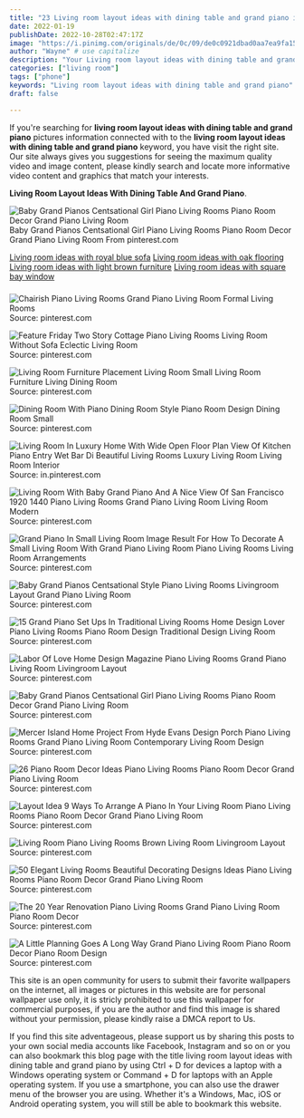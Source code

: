```yaml
---
title: "23 Living room layout ideas with dining table and grand piano info"
date: 2022-01-19
publishDate: 2022-10-28T02:47:17Z
image: "https://i.pinimg.com/originals/de/0c/09/de0c0921dbad0aa7ea9fa15f40f3c6da.jpg"
author: "Wayne" # use capitalize
description: "Your Living room layout ideas with dining table and grand piano images are ready in this website. Living room layout ideas with dining table and grand piano are a topic that is being searched for and liked by netizens today. You can Download the Living room layout ideas with dining table and grand piano files here. Download all royalty-free images."
categories: ["living room"]
tags: ["phone"]
keywords: "Living room layout ideas with dining table and grand piano"
draft: false

---
```


If you're searching for **living room layout ideas with dining table and grand piano** pictures information connected with to the **living room layout ideas with dining table and grand piano** keyword, you have visit the right  site.  Our site always  gives you  suggestions  for seeing  the maximum  quality video and image  content, please kindly search and locate more informative video content and graphics  that match your interests.

**Living Room Layout Ideas With Dining Table And Grand Piano**. 

![Baby Grand Pianos Centsational Girl Piano Living Rooms Piano Room Decor Grand Piano Living Room](https://i.pinimg.com/originals/9a/6a/9e/9a6a9ecec4825da547e464ffd9329c3a.jpg "Baby Grand Pianos Centsational Girl Piano Living Rooms Piano Room Decor Grand Piano Living Room")
Baby Grand Pianos Centsational Girl Piano Living Rooms Piano Room Decor Grand Piano Living Room From pinterest.com

[Living room ideas with royal blue sofa](/living-room-ideas-with-royal-blue-sofa/)
[Living room ideas with oak flooring](/living-room-ideas-with-oak-flooring/)
[Living room ideas with light brown furniture](/living-room-ideas-with-light-brown-furniture/)
[Living room ideas with square bay window](/living-room-ideas-with-square-bay-window/)



### 

 


![Chairish Piano Living Rooms Grand Piano Living Room Formal Living Rooms](https://i.pinimg.com/originals/c4/93/a3/c493a3cb808d32affb6167efba081127.jpg "Chairish Piano Living Rooms Grand Piano Living Room Formal Living Rooms")
Source: pinterest.com

 

![Feature Friday Two Story Cottage Piano Living Rooms Living Room Without Sofa Eclectic Living Room](https://i.pinimg.com/originals/58/55/d3/5855d3e2665ced9b409cdb2378b9c3f7.jpg "Feature Friday Two Story Cottage Piano Living Rooms Living Room Without Sofa Eclectic Living Room")
Source: pinterest.com

 

![Living Room Furniture Placement Living Room Small Living Room Furniture Living Dining Room](https://i.pinimg.com/originals/b1/32/f1/b132f1d0dd182e3dbac7b61aab782c23.jpg "Living Room Furniture Placement Living Room Small Living Room Furniture Living Dining Room")
Source: pinterest.com

 

![Dining Room With Piano Dining Room Style Piano Room Design Dining Room Small](https://i.pinimg.com/originals/8b/76/e3/8b76e35f31789b0cb06821a0dec89be4.jpg "Dining Room With Piano Dining Room Style Piano Room Design Dining Room Small")
Source: pinterest.com

 

![Living Room In Luxury Home With Wide Open Floor Plan View Of Kitchen Piano Entry Wet Bar Di Beautiful Living Rooms Luxury Living Room Living Room Interior](https://i.pinimg.com/originals/8b/3c/19/8b3c1981461097cca984fb6bc3d1a8a0.jpg "Living Room In Luxury Home With Wide Open Floor Plan View Of Kitchen Piano Entry Wet Bar Di Beautiful Living Rooms Luxury Living Room Living Room Interior")
Source: in.pinterest.com

 

![Living Room With Baby Grand Piano And A Nice View Of San Francisco 1920 1440 Piano Living Rooms Grand Piano Living Room Living Room Modern](https://i.pinimg.com/originals/c7/4d/d8/c74dd801f774049fbfc2a846dadb8ba0.jpg "Living Room With Baby Grand Piano And A Nice View Of San Francisco 1920 1440 Piano Living Rooms Grand Piano Living Room Living Room Modern")
Source: pinterest.com

 

![Grand Piano In Small Living Room Image Result For How To Decorate A Small Living Room With Grand Piano Living Room Piano Living Rooms Living Room Arrangements](https://i.pinimg.com/736x/a0/16/9d/a0169d82bccfd9cf8d60deac9a954f00.jpg "Grand Piano In Small Living Room Image Result For How To Decorate A Small Living Room With Grand Piano Living Room Piano Living Rooms Living Room Arrangements")
Source: pinterest.com

 

![Baby Grand Pianos Centsational Style Piano Living Rooms Livingroom Layout Grand Piano Living Room](https://i.pinimg.com/originals/a7/fd/00/a7fd00722269f3e4088dde081040ee9e.jpg "Baby Grand Pianos Centsational Style Piano Living Rooms Livingroom Layout Grand Piano Living Room")
Source: pinterest.com

 

![15 Grand Piano Set Ups In Traditional Living Rooms Home Design Lover Piano Living Rooms Piano Room Design Traditional Design Living Room](https://i.pinimg.com/originals/53/1a/05/531a05ce3913538093dd64a42f19a4d1.jpg "15 Grand Piano Set Ups In Traditional Living Rooms Home Design Lover Piano Living Rooms Piano Room Design Traditional Design Living Room")
Source: pinterest.com

 

![Labor Of Love Home Design Magazine Piano Living Rooms Grand Piano Living Room Livingroom Layout](https://i.pinimg.com/originals/39/bc/73/39bc7387936bcc0b84bac340bb1598bf.jpg "Labor Of Love Home Design Magazine Piano Living Rooms Grand Piano Living Room Livingroom Layout")
Source: pinterest.com

 

![Baby Grand Pianos Centsational Girl Piano Living Rooms Piano Room Decor Grand Piano Living Room](https://i.pinimg.com/originals/9a/6a/9e/9a6a9ecec4825da547e464ffd9329c3a.jpg "Baby Grand Pianos Centsational Girl Piano Living Rooms Piano Room Decor Grand Piano Living Room")
Source: pinterest.com

 

![Mercer Island Home Project From Hyde Evans Design Porch Piano Living Rooms Grand Piano Living Room Contemporary Living Room Design](https://i.pinimg.com/originals/e5/7d/a1/e57da189d89c3e79be3d8c3a656c29fc.jpg "Mercer Island Home Project From Hyde Evans Design Porch Piano Living Rooms Grand Piano Living Room Contemporary Living Room Design")
Source: pinterest.com

 

![26 Piano Room Decor Ideas Piano Living Rooms Piano Room Decor Grand Piano Living Room](https://i.pinimg.com/736x/47/82/bf/4782bf42a711305d846bb08be42fb39c--baby-grand-pianos-contemporary-living-rooms.jpg "26 Piano Room Decor Ideas Piano Living Rooms Piano Room Decor Grand Piano Living Room")
Source: pinterest.com

 

![Layout Idea 9 Ways To Arrange A Piano In Your Living Room Piano Living Rooms Piano Room Decor Grand Piano Living Room](https://i.pinimg.com/originals/7b/10/b3/7b10b3ecf768609e75e24bebb47d1dde.jpg "Layout Idea 9 Ways To Arrange A Piano In Your Living Room Piano Living Rooms Piano Room Decor Grand Piano Living Room")
Source: pinterest.com

 

![Living Room Piano Living Rooms Brown Living Room Livingroom Layout](https://i.pinimg.com/originals/d1/cd/8e/d1cd8e36970f39be0a4821d49c3497bf.jpg "Living Room Piano Living Rooms Brown Living Room Livingroom Layout")
Source: pinterest.com

 

![50 Elegant Living Rooms Beautiful Decorating Designs Ideas Piano Living Rooms Piano Room Decor Grand Piano Living Room](https://i.pinimg.com/originals/a5/19/e5/a519e5048b89d2cb52142a8fabf35643.jpg "50 Elegant Living Rooms Beautiful Decorating Designs Ideas Piano Living Rooms Piano Room Decor Grand Piano Living Room")
Source: pinterest.com

 

![The 20 Year Renovation Piano Living Rooms Grand Piano Living Room Piano Room Decor](https://i.pinimg.com/originals/2e/9b/61/2e9b610cfaa4e7fde509e387aff151ef.jpg "The 20 Year Renovation Piano Living Rooms Grand Piano Living Room Piano Room Decor")
Source: pinterest.com

 

![A Little Planning Goes A Long Way Grand Piano Living Room Piano Room Decor Piano Room Design](https://i.pinimg.com/originals/de/0c/09/de0c0921dbad0aa7ea9fa15f40f3c6da.jpg "A Little Planning Goes A Long Way Grand Piano Living Room Piano Room Decor Piano Room Design")
Source: pinterest.com

 

This site is an open community for users to submit their favorite wallpapers on the internet, all images or pictures in this website are for personal wallpaper use only, it is stricly prohibited to use this wallpaper for commercial purposes, if you are the author and find this image is shared without your permission, please kindly raise a DMCA report to Us.

If you find this site adventageous, please support us by sharing this posts to your own social media accounts like Facebook, Instagram and so on or you can also bookmark this blog page with the title living room layout ideas with dining table and grand piano by using Ctrl + D for devices a laptop with a Windows operating system or Command + D for laptops with an Apple operating system. If you use a smartphone, you can also use the drawer menu of the browser you are using. Whether it's a Windows, Mac, iOS or Android operating system, you will still be able to bookmark this website.
